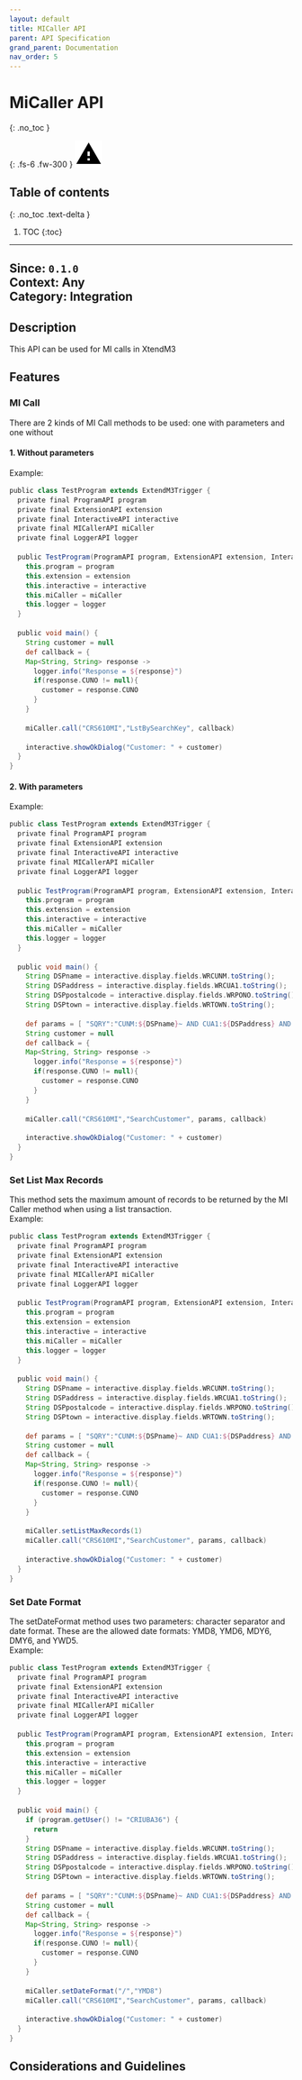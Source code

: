 ```yaml
---
layout: default
title: MICaller API
parent: API Specification
grand_parent: Documentation
nav_order: 5
---
```


# MiCaller API
{: .no_toc }

{: .fs-6 .fw-300 }
![](/assets/images/warning-24px.svg)

## Table of contents
{: .no_toc .text-delta }

1. TOC
{:toc}

---

**Since**: `0.1.0`  
**Context**: Any  
**Category**: Integration  
---
## Description
This API can be used for MI calls in XtendM3

## Features
### MI Call
There are 2 kinds of MI Call methods to be used: one with parameters and one without

#### 1. Without parameters <br>
Example:
```groovy
public class TestProgram extends ExtendM3Trigger {
  private final ProgramAPI program
  private final ExtensionAPI extension
  private final InteractiveAPI interactive
  private final MICallerAPI miCaller
  private final LoggerAPI logger
  
  public TestProgram(ProgramAPI program, ExtensionAPI extension, InteractiveAPI interactive, MICallerAPI miCaller, LoggerAPI logger) {
    this.program = program
    this.extension = extension
    this.interactive = interactive
    this.miCaller = miCaller
    this.logger = logger
  }
  
  public void main() {
    String customer = null
    def callback = {
    Map<String, String> response ->
      logger.info("Response = ${response}")
      if(response.CUNO != null){
        customer = response.CUNO  
      }
    }
    
    miCaller.call("CRS610MI","LstBySearchKey", callback)
    
    interactive.showOkDialog("Customer: " + customer)
  }
}
```

#### 2. With parameters <br>
Example:
```groovy
public class TestProgram extends ExtendM3Trigger {
  private final ProgramAPI program
  private final ExtensionAPI extension
  private final InteractiveAPI interactive
  private final MICallerAPI miCaller
  private final LoggerAPI logger
  
  public TestProgram(ProgramAPI program, ExtensionAPI extension, InteractiveAPI interactive, MICallerAPI miCaller, LoggerAPI logger) {
    this.program = program
    this.extension = extension
    this.interactive = interactive
    this.miCaller = miCaller
    this.logger = logger
  }
  
  public void main() {
    String DSPname = interactive.display.fields.WRCUNM.toString();
    String DSPaddress = interactive.display.fields.WRCUA1.toString();
    String DSPpostalcode = interactive.display.fields.WRPONO.toString();
    String DSPtown = interactive.display.fields.WRTOWN.toString();
    
    def params = [ "SQRY":"CUNM:${DSPname}~ AND CUA1:${DSPaddress} AND PONO:${DSPpostalcode} AND TOWN:{DSPtown}".toString() ] // toString is needed to convert from gstring to string
    String customer = null
    def callback = {
    Map<String, String> response ->
      logger.info("Response = ${response}")
      if(response.CUNO != null){
        customer = response.CUNO  
      }
    }
    
    miCaller.call("CRS610MI","SearchCustomer", params, callback)
    
    interactive.showOkDialog("Customer: " + customer)    
  }
}  
```

### Set List Max Records
This method sets the maximum amount of records to be returned by the MI Caller method when using a list transaction. <br>
Example:
```groovy
public class TestProgram extends ExtendM3Trigger {
  private final ProgramAPI program
  private final ExtensionAPI extension
  private final InteractiveAPI interactive
  private final MICallerAPI miCaller
  private final LoggerAPI logger
  
  public TestProgram(ProgramAPI program, ExtensionAPI extension, InteractiveAPI interactive, MICallerAPI miCaller, LoggerAPI logger) {
    this.program = program
    this.extension = extension
    this.interactive = interactive
    this.miCaller = miCaller
    this.logger = logger
  }
  
  public void main() {
    String DSPname = interactive.display.fields.WRCUNM.toString();
    String DSPaddress = interactive.display.fields.WRCUA1.toString();
    String DSPpostalcode = interactive.display.fields.WRPONO.toString();
    String DSPtown = interactive.display.fields.WRTOWN.toString();
    
    def params = [ "SQRY":"CUNM:${DSPname}~ AND CUA1:${DSPaddress} AND PONO:${DSPpostalcode} AND TOWN:{DSPtown}".toString() ] // toString is needed to convert from gstring to string
    String customer = null
    def callback = {
    Map<String, String> response ->
      logger.info("Response = ${response}")
      if(response.CUNO != null){
        customer = response.CUNO  
      }
    }

    miCaller.setListMaxRecords(1)
    miCaller.call("CRS610MI","SearchCustomer", params, callback)
    
    interactive.showOkDialog("Customer: " + customer)    
  }
}  
```

### Set Date Format
The setDateFormat method uses two parameters: character separator and date format. These are the allowed date formats: YMD8, YMD6, MDY6, DMY6, and YWD5. <br>
Example:
```groovy
public class TestProgram extends ExtendM3Trigger {
  private final ProgramAPI program
  private final ExtensionAPI extension
  private final InteractiveAPI interactive
  private final MICallerAPI miCaller
  private final LoggerAPI logger
  
  public TestProgram(ProgramAPI program, ExtensionAPI extension, InteractiveAPI interactive, MICallerAPI miCaller, LoggerAPI logger) {
    this.program = program
    this.extension = extension
    this.interactive = interactive
    this.miCaller = miCaller
    this.logger = logger
  }
  
  public void main() {
    if (program.getUser() != "CRIUBA36") {
      return 
    }
    String DSPname = interactive.display.fields.WRCUNM.toString();
    String DSPaddress = interactive.display.fields.WRCUA1.toString();
    String DSPpostalcode = interactive.display.fields.WRPONO.toString();
    String DSPtown = interactive.display.fields.WRTOWN.toString();
    
    def params = [ "SQRY":"CUNM:${DSPname}~ AND CUA1:${DSPaddress} AND PONO:${DSPpostalcode} AND TOWN:{DSPtown}".toString() ] // toString is needed to convert from gstring to string
    String customer = null
    def callback = {
    Map<String, String> response ->
      logger.info("Response = ${response}")
      if(response.CUNO != null){
        customer = response.CUNO  
      }
    }
    
    miCaller.setDateFormat("/","YMD8")
    miCaller.call("CRS610MI","SearchCustomer", params, callback)
    
    interactive.showOkDialog("Customer: " + customer)
  }
}  
```


## Considerations and Guidelines